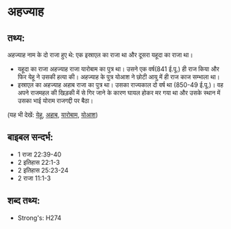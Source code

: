# अहज्याह #

## तथ्य: ##

अहज्याह नाम के दो राजा हुए थे: एक इस्राएल का राजा था और दूसरा यहूदा का राजा था।

* यहूदा का राजा अहज्याह राजा यारोबाम का पुत्र था। उसने एक वर्ष(841 ई.पू.) ही राज किया और फिर येहू ने उसकी हत्या की। अहज्याह के पुत्र योआश ने छोटी आयु में ही राज काज सम्भाला था।
* इस्राएल का अहज्याह अहाब राजा का पुत्र था। उसका राज्यकाल दो वर्ष था (850-49 ई.पू.)। वह अपने राजमहल की खिड़की में से गिर जाने के कारण घायल होकर मर गया था और उसके स्थान में उसका भाई योराम राजगद्दी पर बैठा।

(यह भी देखें: [येहू](../jehu.md), [अहाब](../ahab.md), [यारोबाम](../jeroboam.md), [योआश](../joash.md))

## बाइबल सन्दर्भ: ##

* 1 राजा 22:39-40
* 2 इतिहास 22:1-3
* 2 इतिहास 25:23-24
* 2 राजा 11:1-3

## शब्द तथ्य: ##

* Strong's: H274

